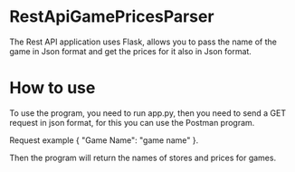# RestApiGamePricesParser
The Rest API application uses Flask, allows you to pass the name of the game in Json format and get the prices for it also in Json format.

# How to use
To use the program, you need to run app.py, then you need to send a GET request in json format, for this you can use the Postman program.

Request example
{
    "Game Name": "game name"
}.

Then the program will return the names of stores and prices for games.
